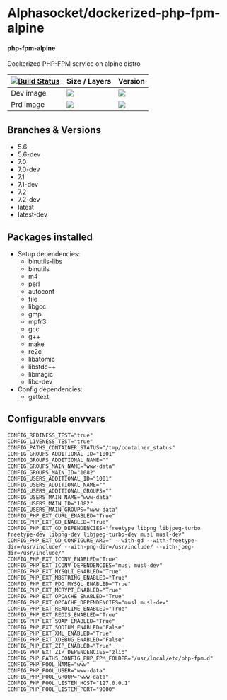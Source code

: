 # Alphasocket/dockerized-php-fpm-alpine
#### php-fpm-alpine
Dockerized PHP-FPM service on alpine distro


| [![Build Status](https://semaphoreci.com/api/v1/alphasocket/dockerized-php-fpm-alpine/branches/latest/badge.svg)](https://semaphoreci.com/alphasocket/dockerized-php-fpm-alpine) | Size / Layers | Version |
| ----- | ----- | ----- |
| Dev image | [![](https://images.microbadger.com/badges/image/03192859189254/dockerized-php-fpm-alpine:latest.svg)](https://microbadger.com/images/03192859189254/php-fpm-alpine:latest ) | [![](https://images.microbadger.com/badges/version/03192859189254/dockerized-php-fpm-alpine:latest.svg)](https://microbadger.com/images/03192859189254/php-fpm-alpine:latest) |
| Prd image | [![](https://images.microbadger.com/badges/image/alphasocket/php-fpm-alpine:latest.svg)](https://microbadger.com/images/alphasocket/php-fpm-alpine:latest ) | [![](https://images.microbadger.com/badges/version/alphasocket/php-fpm-alpine:latest.svg)](https://microbadger.com/images/alphasocket/php-fpm-alpine:latest) |

## Branches & Versions
- 5.6
- 5.6-dev
- 7.0
- 7.0-dev
- 7.1
- 7.1-dev
- 7.2
- 7.2-dev
- latest
- latest-dev


## Packages installed
- Setup dependencies:
  + binutils-libs
  + binutils
  + m4
  + perl
  + autoconf
  + file
  + libgcc
  + gmp
  + mpfr3
  + gcc
  + g++
  + make
  + re2c
  + libatomic
  + libstdc++
  + libmagic
  + libc-dev
- Config dependencies:
  + gettext


## Configurable envvars
~~~
CONFIG_REDINESS_TEST="true"
CONFIG_LIVENESS_TEST="true"
CONFIG_PATHS_CONTAINER_STATUS="/tmp/container_status"
CONFIG_GROUPS_ADDITIONAL_ID="1001"
CONFIG_GROUPS_ADDITIONAL_NAME=""
CONFIG_GROUPS_MAIN_NAME="www-data"
CONFIG_GROUPS_MAIN_ID="1082"
CONFIG_USERS_ADDITIONAL_ID="1001"
CONFIG_USERS_ADDITIONAL_NAME=""
CONFIG_USERS_ADDITIONAL_GROUPS=""
CONFIG_USERS_MAIN_NAME="www-data"
CONFIG_USERS_MAIN_ID="1082"
CONFIG_USERS_MAIN_GROUPS="www-data"
CONFIG_PHP_EXT_CURL_ENABLED="True"
CONFIG_PHP_EXT_GD_ENABLED="True"
CONFIG_PHP_EXT_GD_DEPENDENCIES="freetype libpng libjpeg-turbo freetype-dev libpng-dev libjpeg-turbo-dev musl musl-dev"
CONFIG_PHP_EXT_GD_CONFIGURE_ARG=" --with-gd --with-freetype-dir=/usr/include/ --with-png-dir=/usr/include/ --with-jpeg-dir=/usr/include/"
CONFIG_PHP_EXT_ICONV_ENABLED="True"
CONFIG_PHP_EXT_ICONV_DEPENDENCIES="musl musl-dev"
CONFIG_PHP_EXT_MYSQLI_ENABLED="True"
CONFIG_PHP_EXT_MBSTRING_ENABLED="True"
CONFIG_PHP_EXT_PDO_MYSQL_ENABLED="True"
CONFIG_PHP_EXT_MCRYPT_ENABLED="True"
CONFIG_PHP_EXT_OPCACHE_ENABLED="True"
CONFIG_PHP_EXT_OPCACHE_DEPENDENCIES="musl musl-dev"
CONFIG_PHP_EXT_READLINE_ENABLED="True"
CONFIG_PHP_EXT_REDIS_ENABLED="True"
CONFIG_PHP_EXT_SOAP_ENABLED="True"
CONFIG_PHP_EXT_SODIUM_ENABLED="False"
CONFIG_PHP_EXT_XML_ENABLED="True"
CONFIG_PHP_EXT_XDEBUG_ENABLED="False"
CONFIG_PHP_EXT_ZIP_ENABLED="True"
CONFIG_PHP_EXT_ZIP_DEPENDENCIES="zlib"
CONFIG_PHP_PATHS_CONFIG_PHP_FPM_FOLDER="/usr/local/etc/php-fpm.d"
CONFIG_PHP_POOL_NAME="www"
CONFIG_PHP_POOL_USER="www-data"
CONFIG_PHP_POOL_GROUP="www-data"
CONFIG_PHP_POOL_LISTEN_HOST="127.0.0.1"
CONFIG_PHP_POOL_LISTEN_PORT="9000"
~~~
